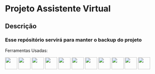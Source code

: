 <header> <link rel="stylesheet" href="https://cdn.jsdelivr.net/gh/devicons/devicon@v2.15.1/devicon.min.css">
</header>

<h1> Projeto Assistente Virtual </h1>

## Descrição

### Esse repósitório servirá para manter o backup do projeto

 Ferramentas Usadas: <br>
 
<img src="https://cdn.jsdelivr.net/gh/devicons/devicon/icons/bitbucket/bitbucket-original.svg" width="40" height="40" /> <img src="https://cdn.jsdelivr.net/gh/devicons/devicon/icons/arduino/arduino-original.svg" width="40" height="40" /> <img src="https://cdn.jsdelivr.net/gh/devicons/devicon/icons/confluence/confluence-original.svg" width="40" height="40" /> <img src="https://cdn.jsdelivr.net/gh/devicons/devicon/icons/git/git-original.svg" width="40" height="40" /> <img src="https://cdn.jsdelivr.net/gh/devicons/devicon/icons/github/github-original.svg" width="40" height="40" /> <img src="https://cdn.jsdelivr.net/gh/devicons/devicon/icons/jira/jira-original.svg" width="40" height="40" /> <img src="https://cdn.jsdelivr.net/gh/devicons/devicon/icons/jupyter/jupyter-original.svg" width="40" height="40" /> <img src="https://cdn.jsdelivr.net/gh/devicons/devicon/icons/numpy/numpy-original.svg" width="40" height="40" /> <img src="https://cdn.jsdelivr.net/gh/devicons/devicon/icons/pandas/pandas-original.svg" width="40" height="40" /> <img src="https://cdn.jsdelivr.net/gh/devicons/devicon/icons/python/python-original.svg" width="40" height="40" /> <img src="https://cdn.jsdelivr.net/gh/devicons/devicon/icons/raspberrypi/raspberrypi-original-wordmark.svg" width="40" height="40" />
